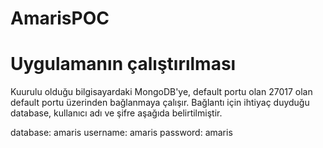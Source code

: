 # AmarisPOC

# Uygulamanın çalıştırılması

Kuurulu olduğu bilgisayardaki MongoDB'ye, default portu olan 27017 olan default portu üzerinden bağlanmaya çalışır. Bağlantı için ihtiyaç duyduğu database, kullanıcı adı ve şifre aşağıda  belirtilmiştir.

database: amaris
username: amaris
password: amaris
